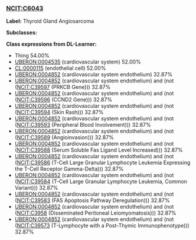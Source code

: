 
### [NCIT:C6043](http://purl.obolibrary.org/obo/NCIT_C6043)
**Label:** Thyroid Gland Angiosarcoma

**Subclasses:** 

**Class expressions from DL-Learner:**

- Thing 54.00%
- [UBERON:0004535](http://purl.obolibrary.org/obo/UBERON_0004535) (cardiovascular system) 52.00%
- [CL:0000115](http://purl.obolibrary.org/obo/CL_0000115) (endothelial cell) 52.00%
- [UBERON:0004852](http://purl.obolibrary.org/obo/UBERON_0004852) (cardiovascular system endothelium) 32.87%
- [UBERON:0004852](http://purl.obolibrary.org/obo/UBERON_0004852) (cardiovascular system endothelium) and (not ([NCIT:C39597](http://purl.obolibrary.org/obo/NCIT_C39597) (PRKCB Gene))) 32.87%
- [UBERON:0004852](http://purl.obolibrary.org/obo/UBERON_0004852) (cardiovascular system endothelium) and (not ([NCIT:C39596](http://purl.obolibrary.org/obo/NCIT_C39596) (CCND2 Gene))) 32.87%
- [UBERON:0004852](http://purl.obolibrary.org/obo/UBERON_0004852) (cardiovascular system endothelium) and (not ([NCIT:C39594](http://purl.obolibrary.org/obo/NCIT_C39594) (Skin Rash))) 32.87%
- [UBERON:0004852](http://purl.obolibrary.org/obo/UBERON_0004852) (cardiovascular system endothelium) and (not ([NCIT:C39593](http://purl.obolibrary.org/obo/NCIT_C39593) (Peripheral Blood Involvement))) 32.87%
- [UBERON:0004852](http://purl.obolibrary.org/obo/UBERON_0004852) (cardiovascular system endothelium) and (not ([NCIT:C39589](http://purl.obolibrary.org/obo/NCIT_C39589) (Angioinvasion))) 32.87%
- [UBERON:0004852](http://purl.obolibrary.org/obo/UBERON_0004852) (cardiovascular system endothelium) and (not ([NCIT:C39588](http://purl.obolibrary.org/obo/NCIT_C39588) (Serum Soluble Fas Ligand Level Increased))) 32.87%
- [UBERON:0004852](http://purl.obolibrary.org/obo/UBERON_0004852) (cardiovascular system endothelium) and (not ([NCIT:C39586](http://purl.obolibrary.org/obo/NCIT_C39586) (T-Cell Large Granular Lymphocyte Leukemia Expressing the T-Cell Receptor Gamma-Delta))) 32.87%
- [UBERON:0004852](http://purl.obolibrary.org/obo/UBERON_0004852) (cardiovascular system endothelium) and (not ([NCIT:C39584](http://purl.obolibrary.org/obo/NCIT_C39584) (T-Cell Large Granular Lymphocyte Leukemia, Common Variant))) 32.87%
- [UBERON:0004852](http://purl.obolibrary.org/obo/UBERON_0004852) (cardiovascular system endothelium) and (not ([NCIT:C39583](http://purl.obolibrary.org/obo/NCIT_C39583) (FAS Apoptosis Pathway Deregulation))) 32.87%
- [UBERON:0004852](http://purl.obolibrary.org/obo/UBERON_0004852) (cardiovascular system endothelium) and (not ([NCIT:C3958](http://purl.obolibrary.org/obo/NCIT_C3958) (Disseminated Peritoneal Leiomyomatosis))) 32.87%
- [UBERON:0004852](http://purl.obolibrary.org/obo/UBERON_0004852) (cardiovascular system endothelium) and (not ([NCIT:C39573](http://purl.obolibrary.org/obo/NCIT_C39573) (T-Lymphocyte with a Post-Thymic Immunophenotype))) 32.87%


